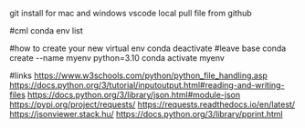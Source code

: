 git install for mac and windows
vscode local pull file from github 

#cml
conda env list

#how to create your new virtual env
conda deactivate #leave base
conda create --name myenv python=3.10
conda activate myenv


#links
https://www.w3schools.com/python/python_file_handling.asp
https://docs.python.org/3/tutorial/inputoutput.html#reading-and-writing-files
https://docs.python.org/3/library/json.html#module-json
https://pypi.org/project/requests/
https://requests.readthedocs.io/en/latest/
https://jsonviewer.stack.hu/
https://docs.python.org/3/library/pprint.html
